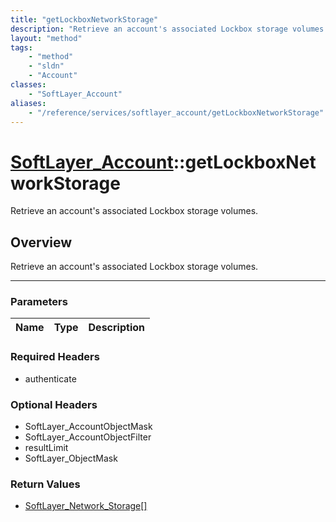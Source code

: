 ```yaml
---
title: "getLockboxNetworkStorage"
description: "Retrieve an account's associated Lockbox storage volumes."
layout: "method"
tags:
    - "method"
    - "sldn"
    - "Account"
classes:
    - "SoftLayer_Account"
aliases:
    - "/reference/services/softlayer_account/getLockboxNetworkStorage"
---
```

# [SoftLayer_Account](/reference/services/SoftLayer_Account)::getLockboxNetworkStorage


Retrieve an account's associated Lockbox storage volumes.


## Overview 
Retrieve an account's associated Lockbox storage volumes.

-----

### Parameters 
|Name | Type | Description |
| --- | --- | --- |


### Required Headers
* authenticate


### Optional Headers
* SoftLayer_AccountObjectMask
* SoftLayer_AccountObjectFilter
* resultLimit
* SoftLayer_ObjectMask

### Return Values
* <a href='/reference/datatypes/SoftLayer_Network_Storage'>SoftLayer_Network_Storage[] </a>




